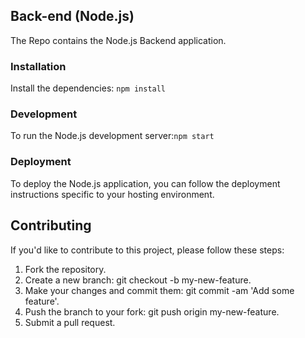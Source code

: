 ## Back-end (Node.js)

The Repo contains the Node.js Backend application.

### Installation

 Install the dependencies: `npm install`

### Development

To run the Node.js development server:`npm start`

### Deployment

To deploy the Node.js application, you can follow the deployment instructions specific to your hosting environment.

## Contributing

If you'd like to contribute to this project, please follow these steps:

1. Fork the repository.
2. Create a new branch: git checkout -b my-new-feature.
3. Make your changes and commit them: git commit -am 'Add some feature'.
4. Push the branch to your fork: git push origin my-new-feature.
5. Submit a pull request.
